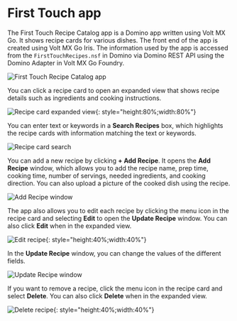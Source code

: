 # First Touch app

The First Touch Recipe Catalog app is a Domino app written using Volt MX Go. It shows recipe cards for various dishes. The front end of the app is created using Volt MX Go Iris. The information used by the app is accessed from the `FirstTouchRecipes.nsf` in Domino via Domino REST API using the Domino Adapter in Volt MX Go Foundry.

![First Touch Recipe Catalog app](../assets/images/ftrecipeapp.png)

You can click a recipe card to open an expanded view that shows recipe details such as ingredients and cooking instructions.

![Recipe card expanded view](../assets/images/recipecardexpanded.png){: style="height:80%;width:80%"}

You can enter text or keywords in a **Search Recipes** box, which highlights the recipe cards with information matching the text or keywords. 

![Recipe card search](../assets/images/recipesearch.png)

You can add a new recipe by clicking **+ Add Recipe**. It opens the **Add Recipe** window, which allows you to add the recipe name, prep time, cooking time, number of servings, needed ingredients, and cooking direction. You can also upload a picture of the cooked dish using the recipe.

![Add Recipe window](../assets/images/addrecipe.png)

The app also allows you to edit each recipe by clicking the menu icon in the recipe card and selecting **Edit** to open the **Update Recipe** window. You can also click **Edit** when in the expanded view.

![Edit recipe](../assets/images/editrecipe.png){: style="height:40%;width:40%"}

In the **Update Recipe** window, you can change the values of the different fields.   

![Update Recipe window](../assets/images/updaterecipe.png)

If you want to remove a recipe, click the menu icon in the recipe card and select **Delete**. You can also click **Delete** when in the expanded view.

![Delete recipe](../assets/images/deleterecipe.png){: style="height:40%;width:40%"}